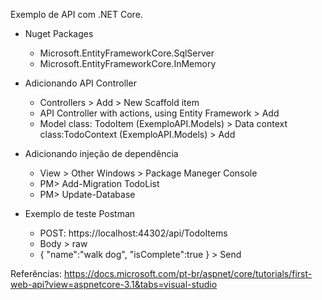 Exemplo de API com .NET Core.

* Nuget Packages
	- Microsoft.EntityFrameworkCore.SqlServer
	- Microsoft.EntityFrameworkCore.InMemory

* Adicionando API Controller
	- Controllers > Add > New Scaffold item
	- API Controller with actions, using Entity Framework > Add
	- Model class: TodoItem (ExemploAPI.Models) > Data context class:TodoContext (ExemploAPI.Models) > Add

* Adicionando injeção de dependência
	- View > Other Windows > Package Maneger Console
	- PM> Add-Migration TodoList
	- PM> Update-Database

* Exemplo de teste Postman
	- POST: https://localhost:44302/api/TodoItems
	- Body > raw
	- { "name":"walk dog", "isComplete":true } > Send	


Referências:
https://docs.microsoft.com/pt-br/aspnet/core/tutorials/first-web-api?view=aspnetcore-3.1&tabs=visual-studio
